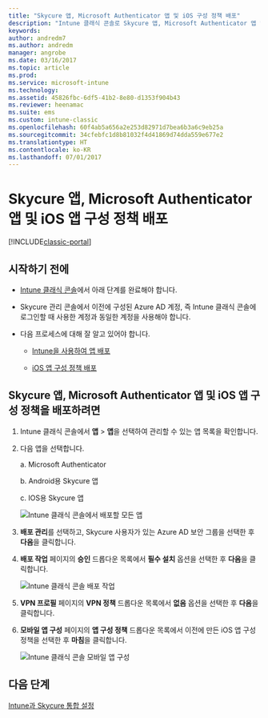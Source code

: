 ```yaml
---
title: "Skycure 앱, Microsoft Authenticator 앱 및 iOS 구성 정책 배포"
description: "Intune 클래식 콘솔로 Skycure 앱, Microsoft Authenticator 앱 및 iOS 구성 정책을 배포합니다."
keywords: 
author: andredm7
ms.author: andredm
manager: angrobe
ms.date: 03/16/2017
ms.topic: article
ms.prod: 
ms.service: microsoft-intune
ms.technology: 
ms.assetid: 45826fbc-6df5-41b2-8e80-d1353f904b43
ms.reviewer: heenamac
ms.suite: ems
ms.custom: intune-classic
ms.openlocfilehash: 60f4ab5a656a2e253d82971d7bea6b3a6c9eb25a
ms.sourcegitcommit: 34cfebfc1d8b81032f4d41869d74dda559e677e2
ms.translationtype: HT
ms.contentlocale: ko-KR
ms.lasthandoff: 07/01/2017
---
```

# <a name="deploy-skycure-apps-microsoft-authenticator-app-and-ios-app-configuration-policy"></a>Skycure 앱, Microsoft Authenticator 앱 및 iOS 앱 구성 정책 배포

[!INCLUDE[classic-portal](../includes/classic-portal.md)]

## <a name="before-you-begin"></a>시작하기 전에

-   [Intune 클래식 콘솔](https://manage.microsoft.com/)에서 아래 단계를 완료해야 합니다.

-   Skycure 관리 콘솔에서 이전에 구성된 Azure AD 계정, 즉 Intune 클래식 콘솔에 로그인할 때 사용한 계정과 동일한 계정을 사용해야 합니다.

-   다음 프로세스에 대해 잘 알고 있어야 합니다.

    -   [Intune을 사용하여 앱 배포](/intune-classic/deploy-use/deploy-apps-in-microsoft-intune)

    -   [iOS 앱 구성 정책 배포](/intune-classic/deploy-use/configure-ios-apps-with-mobile-app-configuration-policies-in-microsoft-intune)

## <a name="to-deploy-skycure-apps-microsoft-authenticator-app-and-the-ios-app-configuration-policy"></a>Skycure 앱, Microsoft Authenticator 앱 및 iOS 앱 구성 정책을 배포하려면

1.  Intune 클래식 콘솔에서 **앱** &gt; **앱**을 선택하여 관리할 수 있는 앱 목록을 확인합니다.

2.  다음 앱을 선택합니다.

    a.  Microsoft Authenticator

    b.  Android용 Skycure 앱

    c.  IOS용 Skycure 앱

       ![Intune 클래식 콘솔에서 배포할 모든 앱](../media/mtp/skycure-deploy-app-1.png)

3.  **배포 관리**를 선택하고, Skycure 사용자가 있는 Azure AD 보안 그룹을 선택한 후 **다음**을 클릭합니다.

4.  **배포 작업** 페이지의 **승인** 드롭다운 목록에서 **필수 설치** 옵션을 선택한 후 **다음**을 클릭합니다.

    ![Intune 클래식 콘솔 배포 작업](../media/mtp/skycure-deploy-app-2.png)

5.  **VPN 프로필** 페이지의 **VPN 정책** 드롭다운 목록에서 **없음** 옵션을 선택한 후 **다음**을 클릭합니다.

6.  **모바일 앱 구성** 페이지의 **앱 구성 정책** 드롭다운 목록에서 이전에 만든 iOS 앱 구성 정책을 선택한 후 **마침**을 클릭합니다.

    ![Intune 클래식 콘솔 모바일 앱 구성](../media/mtp/skycure-deploy-app-3.png)

## <a name="next-steps"></a>다음 단계

[Intune과 Skycure 통합 설정](/intune-classic/deploy-use/setup-the-skycure-integration-with-Intune)
